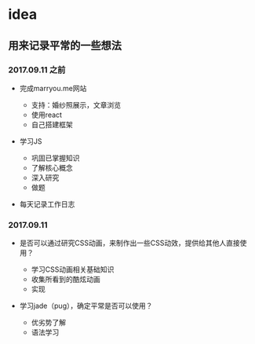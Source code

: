 # idea

## 用来记录平常的一些想法

### 2017.09.11 之前

- 完成marryou.me网站
    - 支持：婚纱照展示，文章浏览
    - 使用react
    - 自己搭建框架

- 学习JS
    - 巩固已掌握知识
    - 了解核心概念
    - 深入研究
    - 做题

- 每天记录工作日志

### 2017.09.11

- 是否可以通过研究CSS动画，来制作出一些CSS动效，提供给其他人直接使用？
    - 学习CSS动画相关基础知识
    - 收集所看到的酷炫动画
    - 实现

- 学习jade（pug），确定平常是否可以使用？
    - 优劣势了解
    - 语法学习


